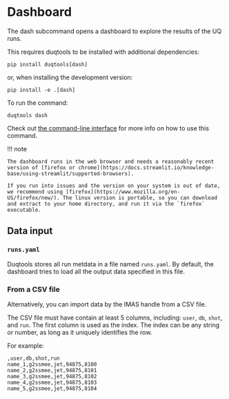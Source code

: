 # Dashboard

The dash subcommand opens a dashboard to explore the results of the UQ runs.

This requires duqtools to be installed with additional dependencies:

`pip install duqtools[dash]`

or, when installing the development version:

`pip install -e .[dash]`

To run the command:

`duqtools dash`

Check out [the command-line interface](/command-line-interface#dash) for more info on how to use this command.

!!! note

    The dashboard runs in the web browser and needs a reasonably recent version of [firefox or chrome](https://docs.streamlit.io/knowledge-base/using-streamlit/supported-browsers).

    If you run into issues and the version on your system is out of date, we recommend using [firefox](https://www.mozilla.org/en-US/firefox/new/). The linux version is portable, so you can download and extract to your home directory, and run it via the `firefox` executable.


## Data input

### `runs.yaml`

Duqtools stores all run metdata in a file named `runs.yaml`. By default, the dashboard tries to load all the output data specified in this file.

### From a CSV file

Alternatively, you can import data by the IMAS handle from a CSV file.

The CSV file must have contain at least 5 columns, including: `user`, `db`, `shot`, and `run`. The first column is used as the index. The index can be any string or number, as long as it uniquely identifies the row.

For example:

```csv title="data.csv"
,user,db,shot,run
name_1,g2ssmee,jet,94875,8100
name_2,g2ssmee,jet,94875,8101
name_3,g2ssmee,jet,94875,8102
name_4,g2ssmee,jet,94875,8103
name_5,g2ssmee,jet,94875,8104
```
